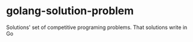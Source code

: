 # golang-solution-problem
Solutions' set of competitive programing problems. That solutions write in Go
